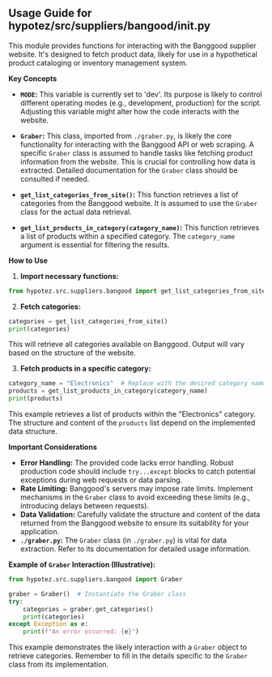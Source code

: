 ## Usage Guide for hypotez/src/suppliers/bangood/__init__.py

This module provides functions for interacting with the Banggood supplier website.  It's designed to fetch product data, likely for use in a hypothetical product cataloging or inventory management system.

**Key Concepts**

* **`MODE`:** This variable is currently set to 'dev'.  Its purpose is likely to control different operating modes (e.g., development, production) for the script.  Adjusting this variable might alter how the code interacts with the website.

* **`Graber`:**  This class, imported from `./graber.py`,  is likely the core functionality for interacting with the Banggood API or web scraping.  A specific `Graber` class is assumed to handle tasks like fetching product information from the website. This is crucial for controlling how data is extracted.  Detailed documentation for the `Graber` class should be consulted if needed.

* **`get_list_categories_from_site()`:** This function retrieves a list of categories from the Banggood website.  It is assumed to use the `Graber` class for the actual data retrieval.  

* **`get_list_products_in_category(category_name)`:** This function retrieves a list of products within a specified category.  The `category_name` argument is essential for filtering the results.


**How to Use**

1. **Import necessary functions:**

```python
from hypotez.src.suppliers.bangood import get_list_categories_from_site, get_list_products_in_category
```

2. **Fetch categories:**

```python
categories = get_list_categories_from_site()
print(categories)
```

   This will retrieve all categories available on Banggood.  Output will vary based on the structure of the website.

3. **Fetch products in a specific category:**

```python
category_name = "Electronics"  # Replace with the desired category name
products = get_list_products_in_category(category_name)
print(products)
```
   This example retrieves a list of products within the "Electronics" category.  The structure and content of the `products` list depend on the implemented data structure.

**Important Considerations**

* **Error Handling:** The provided code lacks error handling.  Robust production code should include `try...except` blocks to catch potential exceptions during web requests or data parsing.
* **Rate Limiting:** Banggood's servers may impose rate limits.  Implement mechanisms in the `Graber` class to avoid exceeding these limits (e.g., introducing delays between requests).
* **Data Validation:** Carefully validate the structure and content of the data returned from the Banggood website to ensure its suitability for your application.
* **`./graber.py`:**  The `Graber` class (in `./graber.py`) is vital for data extraction.  Refer to its documentation for detailed usage information.


**Example of `Graber` Interaction (Illustrative):**


```python
from hypotez.src.suppliers.bangood import Graber

graber = Graber()  # Instantiate the Graber class
try:
    categories = graber.get_categories()
    print(categories)
except Exception as e:
    print(f"An error occurred: {e}")
```


This example demonstrates the likely interaction with a `Graber` object to retrieve categories.  Remember to fill in the details specific to the `Graber` class from its implementation.